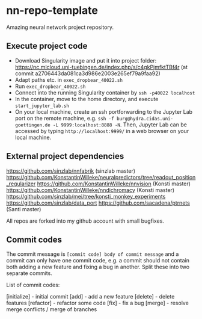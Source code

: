 # nn-repo-template
Amazing neural network project repository.

## Execute project code

- Download Singularity image and put it into project folder: https://nc.mlcloud.uni-tuebingen.de/index.php/s/c4gkPjmfktTBf4r (at commit a2706443da081ca3d986e2003e265ef79a9faa92)
- Adapt paths etc. in `exec_dropbear_40022.sh`
- Run `exec_dropbear_40022.sh`
- Connect into the running Singularity container by `ssh -p40022 localhost`
- In the container, move to the home directory, and execute `start_jupyter_lab.sh`
- On your local machine, create an ssh portforwarding to the Jupyter Lab port on the remote machine, e.g. `ssh -f burg@hydra.cidas.uni-goettingen.de -L 9999:localhost:8888 -N`. Then, Jupyter Lab can be accessed by typing `http://localhost:9999/` in a web browser on your local machine.


## External project dependencies

<https://github.com/sinzlab/nnfabrik> (sinzlab master)
<https://github.com/KonstantinWilleke/neuralpredictors/tree/readout_position_regularizer>
<https://github.com/KonstantinWilleke/nnvision>  (Konsti master)
<https://github.com/KonstantinWilleke/nndichromacy> (Konsti master)
<https://github.com/sinzlab/mei/tree/konsti_monkey_experiments>
<https://github.com/sinzlab/data_port>
<https://github.com/sacadena/ptrnets> (Santi master)

All repos are forked into my github account with small bugfixes.


## Commit codes

The commit message is `[commit code] body of commit message` and a commit can only have one commit code, e.g. a commit should not contain both adding a new feature and fixing a bug in another. Split these into two separate commits.

List of commit codes:

[initialize] - initial commit
[add] - add a new feature
[delete] - delete features
[refactor] - refactor some code
[fix] - fix a bug
[merge] - resolve merge conflicts / merge of branches